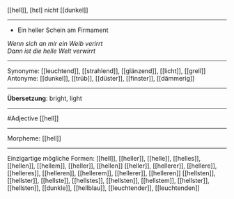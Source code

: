 [[hell]], [hɛl]
nicht [[dunkel]]

---
- Ein heller Schein am Firmament

*Wenn sich an mir ein Weib verirrt*  
*Dann ist die helle Welt verwirrt*  
  

---
Synonyme: [[leuchtend]], [[strahlend]], [[glänzend]], [[licht]], [[grell]]
Antonyme: [[dunkel]], [[trüb]], [[düster]], [[finster]], [[dämmerig]]

---
**Übersetzung**:
bright, light

---
#Adjective [[hell]]

---
Morpheme:
[[hell]]

---


Einzigartige mögliche Formen: 
[[hell]], [[heller]], [[helle]], [[helles]], [[hellen]], [[hellem]], [[heller]], [[hellen]]
[[heller]], [[hellerer]], [[hellere]], [[helleres]], [[helleren]], [[hellerem]], [[hellerer]], [[helleren]]
[[hellsten]], [[hellster]], [[hellste]], [[hellstes]], [[hellsten]], [[hellstem]], [[hellster]], [[hellsten]], [[dunkle]], [[hellblau]], [[leuchtender]], [[leuchtenden]]